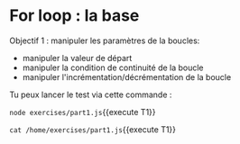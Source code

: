 # For loop : la base

Objectif 1 : manipuler les paramètres de la boucles:
- manipuler la valeur de départ
- manipuler la condition de continuité de la boucle
- manipuler l'incrémentation/décrémentation de la boucle

Tu peux lancer le test via cette commande :

`node exercises/part1.js`{{execute T1}}

`cat /home/exercises/part1.js`{{execute T1}}